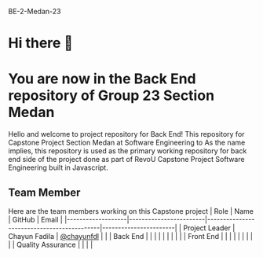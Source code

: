 BE-2-Medan-23

# Hi there 👋
# You are now in the Back End repository of Group 23 Section Medan
Hello and welcome to project repository for Back End!
This repository for Capstone Project Section Medan  at Software Engineering to 
As the name implies, this repository is used as the primary working repository for back end side of the project done as part of RevoU Capstone Project Software Engineering built in Javascript.

## Team Member
Here are the team members working on this Capstone project
| Role              | Name                   | GitHub                                     | Email                 | 
|-------------------|------------------------|--------------------------------------------|-----------------------|
| Project Leader    | Chayun Fadila          | [@chayunfdl](https://github.com/chayunfdl) |                       | 
| Back End          |                        |                                            |                       |
|                   |                        |                                            |                       |
| Front End         |                        |                                            |                       |
|                   |                        |                                            |                       |
| Quality Assurance |                        |                                            |                       |
